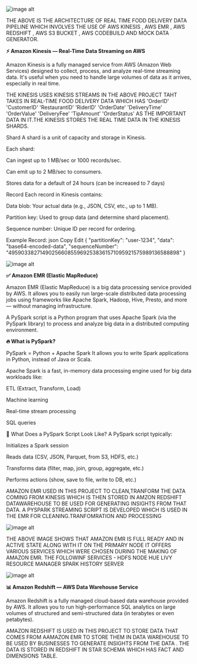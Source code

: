 ![image alt](https://github.com/aviral-dot/real-time-food-delivery-project/blob/main/aws_project_architecture.drawio.png?raw=true)


THE ABOVE IS THE ARCHITECTURE OF REAL TIME FODD DELIVERY DATA PIPELINE WHICH INVOLVES THE USE OF AWS KINESIS , AWS EMR , AWS REDSHIFT , AWS S3 BUCKET , AWS CODEBUILD AND MOCK DATA GENERATOR.

**⚡️ Amazon Kinesis — Real-Time Data Streaming on AWS**

Amazon Kinesis is a fully managed service from AWS (Amazon Web Services) designed to collect, process, and analyze real-time streaming data. It's useful when you need to handle large volumes of data as it arrives, especially in real time.

THE KINESIS USES KINESIS STREAMS IN THE ABOVE PROJECT TAHT TAKES IN REAL-TIME FOOD DELIVERY DATA WHICH HAS 
        'OrderID'
        'CustomerID' 
        'RestaurantID'
        'RiderID'
        'OrderDate'
        'DeliveryTime'
        'OrderValue'
        'DeliveryFee'
        'TipAmount'
        'OrderStatus'
AS THE IMPORTANT DATA IN IT.THE KINESIS STORES THE REAL TIME DATA IN THE KINESIS SHARDS.

Shard
A shard is a unit of capacity and storage in Kinesis.

Each shard:

Can ingest up to 1 MB/sec or 1000 records/sec.

Can emit up to 2 MB/sec to consumers.

Stores data for a default of 24 hours (can be increased to 7 days)

 Record
Each record in Kinesis contains:

Data blob: Your actual data (e.g., JSON, CSV, etc., up to 1 MB).

Partition key: Used to group data (and determine shard placement).

Sequence number: Unique ID per record for ordering.

Example Record:
json
Copy
Edit
{
  "partitionKey": "user-1234",
  "data": "base64-encoded-data",
  "sequenceNumber": "49590338271490256608559692538361571095921575989136588898"
}

![image alt](https://github.com/aviral-dot/real-time-food-delivery-project/blob/main/emr.png?raw=true)

**✅ Amazon EMR (Elastic MapReduce)**


Amazon EMR (Elastic MapReduce) is a big data processing service provided by AWS. It allows you to easily run large-scale distributed data processing jobs using frameworks like Apache Spark, Hadoop, Hive, Presto, and more — without managing infrastructure.

A PySpark script is a Python program that uses Apache Spark (via the PySpark library) to process and analyze big data in a distributed computing environment.

**🔥 What is PySpark?**

PySpark = Python + Apache Spark
It allows you to write Spark applications in Python, instead of Java or Scala.

Apache Spark is a fast, in-memory data processing engine used for big data workloads like:

ETL (Extract, Transform, Load)

Machine learning

Real-time stream processing

SQL queries

🧾 What Does a PySpark Script Look Like?
A PySpark script typically:

Initializes a Spark session

Reads data (CSV, JSON, Parquet, from S3, HDFS, etc.)

Transforms data (filter, map, join, group, aggregate, etc.)

Performs actions (show, save to file, write to DB, etc.)



AMAZON EMR USED IN THIS PROJECT TO CLEAN,TRANFORM THE DATA COMING FROM KINESIS WHICH IS THEN STORED IN AMZON REDSHIFT DATAWAREHOUSE TO BE USED FOR GENERATING INSIGHTS FROM THAT DATA. 
A PYSPARK STREAMING SCRIPT IS DEVELOPED WHICH IS USED IN THE EMR FOR CLEANING.TRANFOMRATION AND PROCESSING

![image alt](https://github.com/aviral-dot/real-time-food-delivery-project/blob/main/emr2.png?raw=true)

THE ABOVE IMAGE SHOWS THAT AMAZON EMR IS FULL READY AND IN ACTIVE STATE ALONG WITH IT ON THE PRIMARY NODE IT OFFERS VARIOUS SERVICES WHICH WERE CHOSEN DURING THE MAKING OF AMAZON EMR.
THE FOLLOWINF SERVICES -
HDFS NODE
HUE 
LIVY
RESOURCE MANAGER
SPARK HISTORY SERVER

![image alt](https://github.com/aviral-dot/real-time-food-delivery-project/blob/main/Screenshot%202025-01-18%20195416.png?raw=true)

**📊 Amazon Redshift — AWS Data Warehouse Service**

Amazon Redshift is a fully managed cloud-based data warehouse provided by AWS. 
It allows you to run high-performance SQL analytics on large volumes of structured and semi-structured data (in terabytes or even petabytes).

AMAZON REDSHIFT IS USED IN THIS PROJECT TO STORE DATA THAT COMES FROM AAMAZON EMR TO STORE THEM IN DATA WAREHOUSE TO BE USED BY BUSINESSES TO GENERATE INSIGHTS FROM THE DATA .
THE DATA IS STORED IN REDSHIFT IN STAR SCHEMA WHICH HAS FACT AND DIMENSIONS TABLE.
